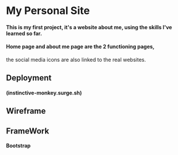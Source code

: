 # My Personal Site
#### This is my first project, it's a website about me, using the skills I've learned so far.
#### Home page and about me page are the 2 functioning pages,
the social media icons are also linked to the real websites.

## Deployment
#### (instinctive-monkey.surge.sh)

## Wireframe

## FrameWork

#### Bootstrap
